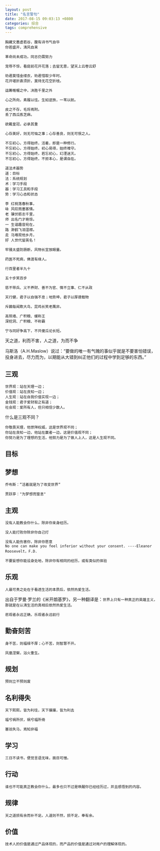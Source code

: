 ```yaml
---
layout: post
title: "名言警句"
date: 2017-08-15 09:03:13 +0800
categories: 综合
tags: comprehensive 
---
```





```
胸藏文墨虚若谷，腹有诗书气自华
你若盛开，清风自来
```



```
革命尚未成功，同志仍需努力
```



```
宠辱不惊，看庭前花开花落；去留无意，望天上云卷云舒
```



```
劝君莫惜金缕衣，劝君惜取少年时。 
花开堪折直须折，莫待无花空折枝。
```



```
运筹帷幄之中，决胜千里之外
```



```
心之所向，素履以往。生如逆旅，一苇以航。
```



```
皮之不存，毛将焉附。
丢了西瓜拣芝麻。
```



```
欲戴皇冠，必承其重
```



```
心存美好，则无可恼之事；心存善良，则无可恨之人。
```



```
不忘初心，方得始终，活着，即是一种修行。
不忘初心，方得始终，初心易得，始终难守。
不忘初心，方得始终，若忘初心，幻湮迷灭。
不忘初心，方得始终，不拒本心，是谓自在。
```



```
道法术器势
道：目标
法：系统规划
术：学习手段
器：学习工具和手段
势：学习心态和状态
```



```
李 红桃落春秋事，
咏 风叹雨墨客情。
老 骥伏枥志千里，
师 出名门才艳惊。
一 生谐趣音宛在，
路 渺鹤飞泪湿襟。
走 马难观他乡月，
好 人世代留英名！
```



```
牢骚太盛防肠断，风物长宜放眼量。
```



```
药医不死病，佛渡有缘人。
```



```
行百里者半九十
```



```
五十步笑百步
```



```
慈不带兵、义不养财、善不为官、情不立事、仁不从政
```



```
天行健，君子以自强不息；地势坤，君子以厚德载物
```





```
斥鷃每闻欺大鸟，昆鸡长笑老鹰非。
```



```
高筑墙、广积粮、缓称王
深挖洞、广积粮、不称霸
```





```
宁与同好争高下，不共傻瓜论长短。
```





天之道，利而不害，人之道，为而不争



马斯洛（A.H.Maslow）说过：“要做的唯一有气魄的事似乎就是不要害怕错误，投身进去，尽力而为，以期能从大错到纠正他们的过程中学到足够的东西。”

## 三观

```
世界观：站在天理一边；
价值观：站在良知一边；
人生观：站在自我价值实现一边；
金钱观：君子爱财取之有道；
社会观：爱所有人，但只相信少数人。
```

什么是三观不同？

```
你敬畏天理，他崇拜权威，这是世界观不同；
你站在良知一边，他站在赢者一边，这是价值观不同；
你努力是为了理想的生活，他努力是为了做人上人，这是人生观不同。
```

## 目标

## 梦想

```
乔布斯：“活着就是为了改变世界“
```

```
贾跃亭："为梦想而窒息"
```



## 主观

```
没有人能教会你什么，除非你亲身经历。
```



```
没人能打败你除非你自己打
```



```
没有人能伤害你，除非你愿意
No one can make you feel inferior without your consent. ----Eleanor Roosevelt，F.D.
```



```
不要妄想你能设身处地，除非你有相同的经历，或有类似的体验
```



## 乐观

```
人最可贵之处在于看透生活的本质后，依然热爱生活。
```

出自于罗曼·罗兰的《米开朗基罗》，另一种翻译是：`世界上只有一种真正的英雄主义，那就是在认清生活的真相后依然热爱生活。`

```
悲观者永远正确，乐观者永远前行
```



## 勤奋刻苦

```
身不苦，则福禄不厚；心不苦，则智慧不开。
```

```
凤凰涅槃，浴火重生。
```





## 规划

```
预则立不预则废
```



## 名利得失

```
天下熙熙，皆为利往，天下攘攘，皆为利去
```



```
福兮祸所伏，祸兮福所倚
```



```
塞翁失马，焉知非福
```



## 学习

```
三日不读书，便觉言语无味，面目可憎。
```



## 行动

```
谁也不可能真正教会你什么，最多也只不过是唤醒你已经经历过，并且感悟到的内容。
```

## 规律

```
天之道损有余而补不足。人道则不然，损不足，奉有余。
```

## 价值

```
技术人的价值是通过产品体现的，而产品的价值是通过对用户的理解体现的。
```

